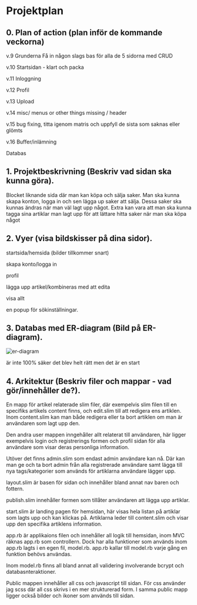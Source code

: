 # Projektplan

## 0. Plan of action (plan inför de kommande veckorna)

v.9 Grunderna
Få in någon slags bas för alla de 5 sidorna med CRUD 

v.10 
Startsidan - klart och packa

v.11 
Inloggning

v.12 
Profil 

v.13
Upload 

v.14
misc/ menus or other things missing / header 

v.15 
bug fixing, titta igenom matris och uppfyll de sista som saknas eller glömts

v.16
Buffer/inlämning

Databas

## 1. Projektbeskrivning (Beskriv vad sidan ska kunna göra).
Blocket liknande sida där man kan köpa och sälja saker. Man ska kunna skapa konton, logga in och sen lägga up saker att sälja. Dessa saker ska kunnas ändras när man väl lagt upp något. 
Extra kan vara att man ska kunna tagga sina artiklar man lagt upp för att lättare hitta saker när man ska köpa något 

## 2. Vyer (visa bildskisser på dina sidor).
startsida/hemsida (bilder tillkommer snart)

skapa konto/logga in 

profil 

lägga upp artikel/kombineras med att edita 

visa allt 

en popup för sökinställningar.

## 3. Databas med ER-diagram (Bild på ER-diagram).
![er-diagram](er-diagram.jpg)

är inte 100% säker det blev helt rätt men det är en start 

## 4. Arkitektur (Beskriv filer och mappar - vad gör/innehåller de?).


En mapp för artikel relaterade slim filer, där exempelvis slim filen till en specifiks artikels content finns, och edit.slim till att redigera ens artiklen.
Inom content.slim kan man både redigera eller ta bort artiklen om man är användaren som lagt upp den. 

Den andra user mappen inngehåller allt relaterat till användaren, här ligger exempelvis login och registrerings formen
och profil sidan för alla användare som visar deras personliga information. 

Utöver det finns admin.slim som endast admin användare kan nå. Där kan man ge och ta bort admin från alla registrerade användare samt lägga till nya tags/kategorier
som används för artiklarna användare lägger upp. 

layout.slim är basen för sidan och innehåller bland annat nav baren och fottern.

publish.slim innehåller formen som tillåter användaren att lägga upp artiklar. 

start.slim är landing pagen för hemsidan, här visas hela listan på artiklar som lagts upp och kan klickas på. Artiklarna leder till content.slim 
och visar upp den specifika artiklens information. 


app.rb är applikaions filen och innehåller all logik till hemsidan, inom MVC räknas app.rb som controllern. Dock har alla funktioner som används inom app.rb lagts i en egen fil, model.rb. app.rb kallar till model.rb varje gång en funktion behövs användas. 

Inom model.rb finns all bland annat all validering involverande bcrypt och databasnteraktioner.

Public mappen innehåller all css och javascript till sidan. För css använder jag scss där all css skrivs i en mer strukturerad form. I samma public mapp ligger också 
bilder och ikoner som används till sidan.





